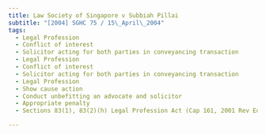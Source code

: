 ```yaml
---
title: Law Society of Singapore v Subbiah Pillai 
subtitle: "[2004] SGHC 75 / 15\_April\_2004"
tags:
  - Legal Profession
  - Conflict of interest
  - Solicitor acting for both parties in conveyancing transaction
  - Legal Profession
  - Conflict of interest
  - Solicitor acting for both parties in conveyancing transaction
  - Legal Profession
  - Show cause action
  - Conduct unbefitting an advocate and solicitor
  - Appropriate penalty
  - Sections 83(1), 83(2)(h) Legal Profession Act (Cap 161, 2001 Rev Ed)

---
```


